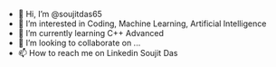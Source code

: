 - 👋 Hi, I’m @soujitdas65
- 👀 I’m interested in Coding, Machine Learning, Artificial Intelligence
- 🌱 I’m currently learning C++ Advanced
- 💞️ I’m looking to collaborate on ...
- 📫 How to reach me on Linkedin Soujit Das

<!---
soujitdas65/soujitdas65 is a ✨ special ✨ repository because its `README.md` (this file) appears on your GitHub profile.
You can click the Preview link to take a look at your changes.
--->
